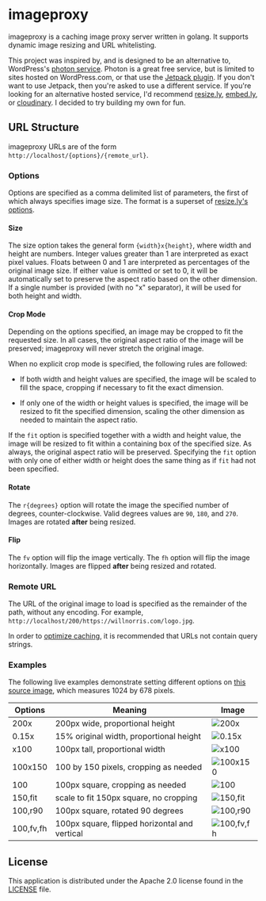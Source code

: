 # imageproxy #

imageproxy is a caching image proxy server written in golang.  It supports
dynamic image resizing and URL whitelisting.

This project was inspired by, and is designed to be an alternative to,
WordPress's [photon service][photon].  Photon is a great free service, but is
limited to sites hosted on WordPress.com, or that use the [Jetpack
plugin][jetpack].  If you don't want to use Jetpack, then you're asked to use a
different service.  If you're looking for an alternative hosted service, I'd
recommend [resize.ly][], [embed.ly][], or [cloudinary][].  I decided to try
building my own for fun.

[photon]: http://developer.wordpress.com/docs/photon/
[jetpack]: http://jetpack.me/
[resize.ly]: https://resize.ly/
[embed.ly]: http://embed.ly/display
[cloudinary]: http://cloudinary.com/


## URL Structure ##

imageproxy URLs are of the form `http://localhost/{options}/{remote_url}`.

### Options ###

Options are specified as a comma delimited list of parameters, the first of
which always specifies image size.  The format is a superset of [resize.ly's
options](https://resize.ly/#demo).

#### Size ####

The size option takes the general form `{width}x{height}`, where width and
height are numbers.  Integer values greater than 1 are interpreted as exact
pixel values.  Floats between 0 and 1 are interpreted as percentages of the
original image size.  If either value is omitted or set to 0, it will be
automatically set to preserve the aspect ratio based on the other dimension.
If a single number is provided (with no "x" separator), it will be used for
both height and width.

#### Crop Mode ####

Depending on the options specified, an image may be cropped to fit the
requested size.  In all cases, the original aspect ratio of the image will be
preserved; imageproxy will never stretch the original image.

When no explicit crop mode is specified, the following rules are followed:

 - If both width and height values are specified, the image will be scaled to
   fill the space, cropping if necessary to fit the exact dimension.

 - If only one of the width or height values is specified, the image will be
   resized to fit the specified dimension, scaling the other dimension as
   needed to maintain the aspect ratio.

If the `fit` option is specified together with a width and height value, the
image will be resized to fit within a containing box of the specified size.  As
always, the original aspect ratio will be preserved. Specifying the `fit`
option with only one of either width or height does the same thing as if `fit`
had not been specified.

#### Rotate ####

The `r{degrees}` option will rotate the image the specified number of degrees,
counter-clockwise.  Valid degrees values are `90`, `180`, and `270`.  Images
are rotated **after** being resized.

#### Flip ####

The `fv` option will flip the image vertically.  The `fh` option will flip the
image horizontally.  Images are flipped **after** being resized and rotated.

### Remote URL ###

The URL of the original image to load is specified as the remainder of the
path, without any encoding.  For example,
`http://localhost/200/https://willnorris.com/logo.jpg`.

In order to [optimize caching][], it is recommended that URLs not contain query
strings.

[optimize caching]: http://www.stevesouders.com/blog/2008/08/23/revving-filenames-dont-use-querystring/

### Examples ###

The following live examples demonstrate setting different options on [this
source image][small-things], which measures 1024 by 678 pixels.

[small-things]: https://willnorris.com/content/uploads/2013/12/small-things.jpg

Options | Meaning                                  | Image
--------|------------------------------------------|------
200x    | 200px wide, proportional height          | ![200x](https://s.wjn.me/200x/https://willnorris.com/content/uploads/2013/12/small-things.jpg)
0.15x   | 15% original width, proportional height  | ![0.15x](https://s.wjn.me/0.15x/https://willnorris.com/content/uploads/2013/12/small-things.jpg)
x100    | 100px tall, proportional width           | ![x100](https://s.wjn.me/x100/https://willnorris.com/content/uploads/2013/12/small-things.jpg)
100x150 | 100 by 150 pixels, cropping as needed    | ![100x150](https://s.wjn.me/100x150/https://willnorris.com/content/uploads/2013/12/small-things.jpg)
100     | 100px square, cropping as needed         | ![100](https://s.wjn.me/100/https://willnorris.com/content/uploads/2013/12/small-things.jpg)
150,fit | scale to fit 150px square, no cropping   | ![150,fit](https://s.wjn.me/150,fit/https://willnorris.com/content/uploads/2013/12/small-things.jpg)
100,r90 | 100px square, rotated 90 degrees         | ![100,r90](https://s.wjn.me/100,r90/https://willnorris.com/content/uploads/2013/12/small-things.jpg)
100,fv,fh | 100px square, flipped horizontal and vertical | ![100,fv,fh](https://s.wjn.me/100,fv,fh/https://willnorris.com/content/uploads/2013/12/small-things.jpg)


## License ##

This application is distributed under the Apache 2.0 license found in the
[LICENSE](./LICENSE) file.
